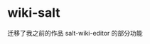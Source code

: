 <!--
 * @Author: Salt
 * @Date: 2022-07-10 00:22:02
 * @LastEditors: Salt
 * @LastEditTime: 2022-08-04 20:51:52
 * @Description: 说明文档
 * @FilePath: \wiki-salt\README.md
-->
# wiki-salt

迁移了我之前的作品 salt-wiki-editor 的部分功能
